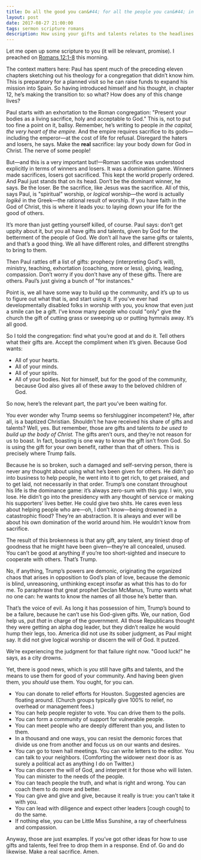 ```yaml
---
title: Do all the good you can&#44; for all the people you can&#44; in all the ways you can, as long as ever you can.
layout: post
date: 2017-08-27 21:00:00
tags: sermon scripture romans
description: How using your gifts and talents relates to the headlines
---
```


Let me open up some scripture to you (it will be relevant, promise). I preached on [Romans 12:1-8](http://bible.oremus.org/?ql=370874495) this morning.

The context matters here: Paul has spent much of the preceding eleven chapters sketching out his theology for a congregation that didn’t know him. This is preparatory for a planned visit so he can raise funds to expand his mission into Spain. So having introduced himself and his thought, in chapter 12, he’s making the transition to: so what? How does any of this change lives? 

Paul starts with an exhortation to the Roman congregation: "Present your bodies as a living sacrifice, holy and acceptable to God." This is, not to put too fine a point on it, ballsy. Remember, he’s writing to people *in the capital, the very heart of the empire.*  And the empire requires sacrifice to its gods—including the emperor—at the cost of life for refusal. Disregard the haters and losers, he says. Make the **real** sacrifice: lay your body down for God in Christ. The nerve of some people!

But—and this is a very important but!—Roman sacrifice was understood explicitly in terms of winners and losers. It was a domination game. Winners made sacrifices, losers got sacrificed. This kept the world properly ordered. And Paul just stands that on its head.  Don’t be the dominant winner, he says. Be the loser. Be the sacrifice, like Jesus was the sacrifice. All of this, says Paul, is "spiritual" worship, or *logical* worship—the word is actually *logikē* in the Greek—the rational result of worship. If you have faith in the God of Christ, this is where it leads you: to laying down your life for the good of others.

 It’s more than just getting yourself killed, of course. Paul says: don’t get uppity about it, but you all have gifts and talents, given by God for the betterment of the people of God. We don’t all have the same gifts or talents, and that’s a good thing. We all have different roles, and different strengths to bring to them.

 Then Paul rattles off a list of gifts: prophecy (interpreting God's will), ministry, teaching, exhortation (coaching, more or less), giving, leading, compassion. Don’t worry if you don’t have any of these gifts. There are others. Paul’s just giving a bunch of "for instances."

 Point is, we all have some way to build up the community, and it’s up to us to figure out what that is, and start using it. If you’ve ever had developmentally disabled folks in worship with you, you know that even just a smile can be a gift. I’ve know many people who could "only" give the church the gift of cutting grass or sweeping up or putting hymnals away. It’s all good.

 So I told the congregation: find what you’re good at and do it. Tell others what their gifts are. Accept the compliment when it’s given. Because God wants:
- All of your hearts.
- All of your minds.
- All of your spirits.
- All of your bodies.
Not for himself, but for the good of the community, because God also gives all of these away to the beloved children of God.

So now, here’s the relevant part, the part you’ve been waiting for.

You ever wonder why Trump seems so fershlugginer incompetent?  He, after all, is a baptized Christian. Shouldn’t he have received his share of gifts and talents? Well, yes. But remember, those are gifts and talents *to be used to build up the body of Christ.* The gifts aren’t ours, and they’re not reason for us to boast. In fact, boasting is one way to know the gift isn’t from God. So is using the gift for your own benefit, rather than that of others. This is precisely where Trump fails.

Because he is so broken, such a damaged and self-serving person, there is never any thought about using what he’s been given for others. He didn’t go into business to help people, he went into it to get rich, to get praised, and to get laid, not necessarily in that order. Trump’s one constant throughout his life is the dominance game: it’s always zero-sum with this guy. I win, you lose. He didn’t go into the presidency with any thought of service or making his supporters’ lives better. He could give two shits. He cares even less about helping people who are—oh, I don’t know—being drowned in a catastrophic flood? They’re an abstraction.  It is always and ever will be about his own domination of the world around him. He wouldn’t know from sacrifice.

The result of this brokenness is that any gift, any talent, any tiniest drop of goodness that he might have been given—they’re all concealed, unused. You can’t be good at anything if you’re too short-sighted and insecure to cooperate with others. That’s Trump.

No, if anything, Trump’s powers are demonic, originating the organized chaos that arises in opposition to God’s plan of love, because the demonic is blind, unreasoning, unthinking except insofar as what this has to do for me. To paraphrase that great prophet Declan McManus, Trump wants what no one can: he wants to know the names of all those he’s better than.

That’s the voice of evil. As long it has possession of him, Trump’s bound to be a failure, because he can’t use his God-given gifts. We, our nation, God help us, put *that* in charge of the government. All those Republicans thought they were getting an alpha dog leader, but they didn’t realize he would hump their legs, too. America did not use its sober judgment, as Paul might say. It did not give logical worship or discern the will of God. It putzed. 

We’re experiencing the judgment for that failure right now. "Good luck!" he says, as a city drowns.

Yet, there is good news, which is *you* still have gifts and talents, and the means to use them for good of your community. And having been given them, you *should* use them. You ought, for you can.

- You can donate to relief efforts for Houston. Suggested agencies are floating around. (Church groups typically give 100% to relief, no overhead or management fees.)  
- You can help people register to vote. You can drive them to the polls. 
- You can form a community of support for vulnerable people. 
- You can meet people who are deeply different than you, and listen to them.  
- In a thousand and one ways, you can resist the demonic forces that divide us one from another and focus us on our wants and desires. 
- You can go to town hall meetings. You can write letters to the editor. You can talk to your neighbors. (Comforting the widower next door is as surely a political act as anything I do on Twitter.) 
- You can discern the will of God, and interpret it for those who will listen. You can minister to the needs of the people. 
- You can teach people the truth, and what is right and wrong. You can coach them to do more and better. 
- You can give and give and give, because it really is true: you can’t take it with you. 
- You can lead with diligence and expect other leaders [cough cough] to do the same.
- If nothing else, you can be Little Miss Sunshine, a ray of cheerfulness and compassion.

Anyway, those are just examples. If you’ve got other ideas for how to use gifts and talents, feel free to drop them in a response. End of. Go and do likewise. Make a real sacrifice. Amen.